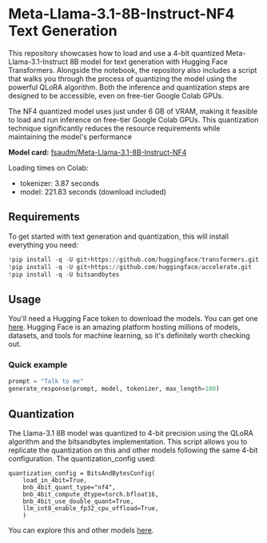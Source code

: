 
# Meta-Llama-3.1-8B-Instruct-NF4 Text Generation

This repository showcases how to load and use a 4-bit quantized Meta-Llama-3.1-Instruct 8B model for text generation with Hugging Face Transformers. Alongside the notebook, the repository also includes a script that walks you through the process of quantizing the model using the powerful QLoRA algorithm. Both the inference and quantization steps are designed to be accessible, even on free-tier Google Colab GPUs.

The NF4 quantized model uses just under 6 GB of VRAM, making it feasible to load and run inference on free-tier Google Colab GPUs. This quantization technique significantly reduces the resource requirements while maintaining the model's performance

**Model card:**
[fsaudm/Meta-Llama-3.1-8B-Instruct-NF4](fsaudm/Meta-Llama-3.1-8B-Instruct-NF4)

Loading times on Colab:
- tokenizer: 3.87 seconds
- model: 221.83 seconds (download included)


## Requirements
To get started with text generation and quantization, this will install everything you need:

```python
!pip install -q -U git+https://github.com/huggingface/transformers.git
!pip install -q -U git+https://github.com/huggingface/accelerate.git
!pip install -q -U bitsandbytes
```

## Usage
You'll need a Hugging Face token to download the models. You can get one [here](https://huggingface.co/docs/hub/en/security-tokens). Hugging Face is an amazing platform hosting millions of models, datasets, and tools for machine learning, so it's definitely worth checking out.


### Quick example
```python
prompt = "Talk to me"
generate_response(prompt, model, tokenizer, max_length=100)
```

## Quantization
The Llama-3.1 8B model was quantized to 4-bit precision using the QLoRA algorithm and the bitsandbytes implementation.  This script allows you to replicate the quantization on this and other models following the same 4-bit configuration. The quantization_config used:

```
quantization_config = BitsAndBytesConfig(
    load_in_4bit=True,
    bnb_4bit_quant_type="nf4",
    bnb_4bit_compute_dtype=torch.bfloat16,
    bnb_4bit_use_double_quant=True,
    llm_int8_enable_fp32_cpu_offload=True,
    )
```

You can explore this and other models [here](https://huggingface.co/fsaudm).



